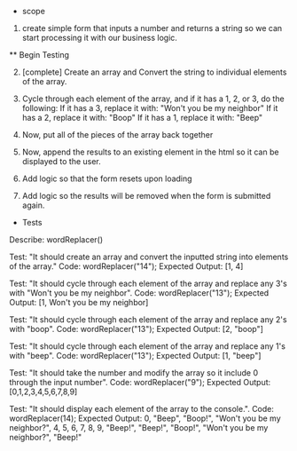 * scope
1. create simple form that inputs a number and returns a string so we can start processing it with our business logic.

** Begin Testing 

2. [complete] Create an array and Convert the string to individual elements of the array.

3. Cycle through each element of the array, and if it has a 1, 2, or 3, do the following:
 If it has a 3, replace it with: "Won't you be my neighbor"
 If it has a 2, replace it with: "Boop"
 If it has a 1, replace it with: "Beep"

4. Now, put all of the pieces of the array back together 

5. Now, append the results to an existing element in the html so it can be displayed to the user.

6. Add logic so that the form resets upon loading

7. Add logic so the results will be removed when the form is submitted again.


* Tests 

Describe: wordReplacer()

Test: "It should create an array and convert the inputted string into elements of the array."
Code: wordReplacer("14");
Expected Output: [1, 4]

Test: "It should cycle through each element of the array and replace any 3's with "Won't you be my neighbor".
Code: wordReplacer("13");
Expected Output: [1, Won't you be my neighbor]

Test: "It should cycle through each element of the array and replace any 2's with "boop".
Code: wordReplacer("13");
Expected Output: [2, "boop"]

Test: "It should cycle through each element of the array and replace any 1's with "beep".
Code: wordReplacer("13");
Expected Output: [1, "beep"]


Test: "It should take the number and modify the array so it include 0 through the input number".
Code: wordReplacer("9");
Expected Output: [0,1,2,3,4,5,6,7,8,9]


Test: "It should display each element of the array to the console.".
Code: wordReplacer(14);
Expected Output: 0, "Beep", "Boop!", "Won't you be my neighbor?", 4, 5, 6, 7, 8, 9, "Beep!", "Beep!", "Boop!", "Won't you be my neighbor?", "Beep!"